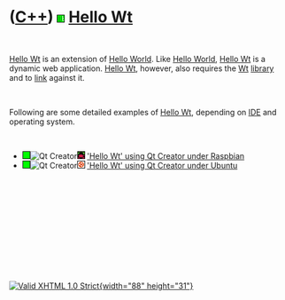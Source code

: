 



 

 

 

 

 

([C++](Cpp.htm)) ![Wt](PicWt.png) [Hello Wt](CppHelloWt.htm)
============================================================

 

[Hello Wt](CppHelloWt.htm) is an extension of [Hello
World](CppHelloWorld.htm). Like [Hello World](CppHelloWorld.htm), [Hello
Wt](CppHelloWt.htm) is a dynamic web application. [Hello
Wt](CppHelloWt.htm), however, also requires the [Wt](CppWt.htm)
[library](CppLibrary.htm) and to [link](CppLink.htm) against it.

 

Following are some detailed examples of [Hello Wt](CppHelloWt.htm),
depending on [IDE](CppIde.htm) and operating system.

 

-   ![OKAY](PicGreen.png)![Qt
    Creator](PicQtCreator.png)![Raspbian](PicRaspbian.png) ['Hello Wt'
    using Qt Creator under Raspbian](CppHelloWtQtCreatorRaspbian.htm)
-   ![OKAY](PicGreen.png)![Qt
    Creator](PicQtCreator.png)![Ubuntu](PicUbuntu.png) ['Hello Wt' using
    Qt Creator under Ubuntu](CppHelloWtQtCreatorUbuntu.htm)

 

 

 

 

 





 

[![Valid XHTML 1.0 Strict](valid-xhtml10.png){width="88"
height="31"}](http://validator.w3.org/check?uri=referer)
